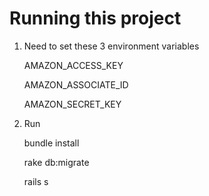 # Running this project

1. Need to set these 3 environment variables

      AMAZON_ACCESS_KEY
      
      AMAZON_ASSOCIATE_ID
      
      AMAZON_SECRET_KEY

2. Run

      bundle install
      
      rake db:migrate
      
      rails s
